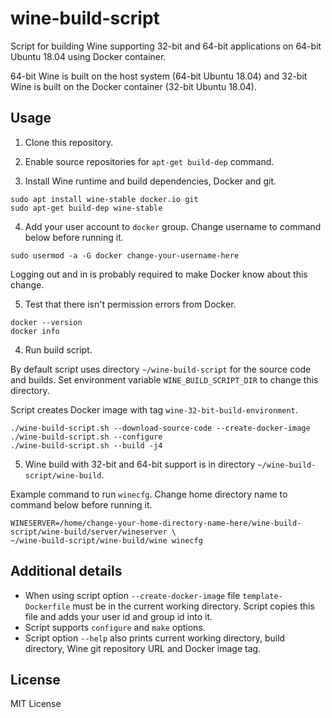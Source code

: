 # wine-build-script

Script for building Wine supporting 32-bit and 64-bit applications
on 64-bit Ubuntu 18.04 using Docker container.

64-bit Wine is built on the host system (64-bit Ubuntu 18.04) and
32-bit Wine is built on the Docker container (32-bit Ubuntu 18.04).

## Usage

1. Clone this repository.

2. Enable source repositories for `apt-get build-dep` command.

3. Install Wine runtime and build dependencies, Docker and git.

```
sudo apt install wine-stable docker.io git
sudo apt-get build-dep wine-stable
```

4. Add your user account to `docker` group.
Change username to command below before running it.
```
sudo usermod -a -G docker change-your-username-here
```

Logging out and in is probably required to
make Docker know about this change.

5. Test that there isn't permission errors
from Docker.

```
docker --version
docker info
```

4. Run build script.

By default script uses directory `~/wine-build-script` for the source code and builds.
Set environment variable `WINE_BUILD_SCRIPT_DIR` to change this directory.

Script creates Docker image with tag `wine-32-bit-build-environment`.

```
./wine-build-script.sh --download-source-code --create-docker-image
./wine-build-script.sh --configure
./wine-build-script.sh --build -j4
```

5. Wine build with 32-bit and 64-bit support is in directory `~/wine-build-script/wine-build`.

Example command to run `winecfg`. Change home directory name to command below before running it.

```
WINESERVER=/home/change-your-home-directory-name-here/wine-build-script/wine-build/server/wineserver \
~/wine-build-script/wine-build/wine winecfg
```

## Additional details

* When using script option `--create-docker-image` file `template-Dockerfile` must be in
the current working directory. Script copies this file and adds your user id and group id into it.
* Script supports `configure` and `make` options.
* Script option `--help` also prints current working directory, build directory, Wine git repository URL and Docker image tag.

## License

MIT License
